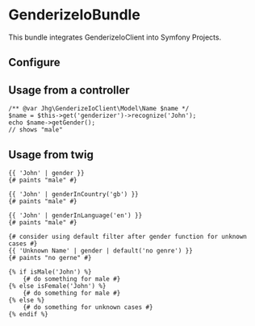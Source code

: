 # GenderizeIoBundle

This bundle integrates GenderizeIoClient into Symfony Projects.

## Configure


## Usage from a controller

    /** @var Jhg\GenderizeIoClient\Model\Name $name */
    $name = $this->get('genderizer')->recognize('John');
    echo $name->getGender();
    // shows "male"
    
    
## Usage from twig

    {{ 'John' | gender }}
    {# paints "male" #}

    {{ 'John' | genderInCountry('gb') }}
    {# paints "male" #}

    {{ 'John' | genderInLanguage('en') }}
    {# paints "male" #}
    
    {# consider using default filter after gender function for unknown cases #}
    {{ 'Unknown Name' | gender | default('no genre') }}
    {# paints "no gerne" #}    
    
    {% if isMale('John') %}
        {# do something for male #}
    {% else isFemale('John') %}
        {# do something for male #}
    {% else %}
        {# do something for unknown cases #}
    {% endif %}